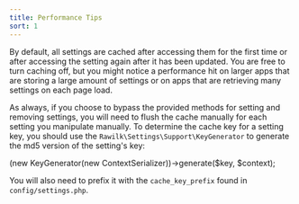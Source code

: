 ```yaml
---
title: Performance Tips
sort: 1
---
```


By default, all settings are cached after accessing them for the first time or after accessing the setting again after it has been updated.
You are free to turn caching off, but you might notice a performance hit on larger apps that are storing a large amount of settings or
on apps that are retrieving many settings on each page load.

As always, if you choose to bypass the provided methods for setting and removing settings, you will need to flush the cache manually for
each setting you manipulate manually. To determine the cache key for a setting key, you should use the `Rawilk\Settings\Support\KeyGenerator` to
generate the md5 version of the setting's key:

<x-code lang="php">
(new KeyGenerator(new ContextSerializer))->generate($key, $context);
</x-code>

You will also need to prefix it with the `cache_key_prefix` found in `config/settings.php`.
